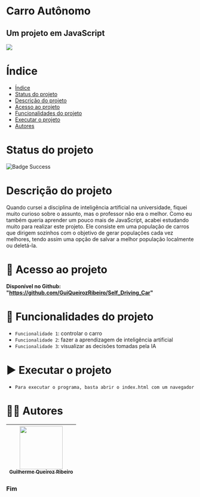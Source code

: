 Carro Autônomo
==========
## Um projeto em JavaScript

![](https://thumbs.dreamstime.com/b/autonomous-car-icon-isolated-white-background-self-driving-vehicle-pictogram-smart-car-sign-gps-signal-vector-illustration-148245342.jpg)

# Índice

* [Índice](#índice)
* [Status do projeto](#status-do-projeto)
* [Descrição do projeto](#descrição-do-projeto)
* [Acesso ao projeto](#-acesso-ao-projeto)
* [Funcionalidades do projeto](#-funcionalidades-do-projeto)
* [Executar o projeto](#-executar-o-projeto)
* [Autores](#-autores)

# Status do projeto

![Badge Success](https://img.shields.io/badge/status-sucesso-brightgreen?style=for-the-badge)

# Descrição do projeto

Quando cursei a disciplina de inteligência artificial na universidade, fiquei muito curioso sobre o assunto, mas o professor não era o melhor. Como eu também queria aprender um pouco mais de JavaScript, acabei estudando muito para realizar este projeto. Ele consiste em uma população de carros que dirigem sozinhos com o objetivo de gerar populações cada vez melhores, tendo assim uma opção de salvar a melhor população localmente ou deletá-la.

# 📁 Acesso ao projeto

**Disponível no Github: "https://github.com/GuiQueirozRibeiro/Self_Driving_Car"**

# 🔨 Funcionalidades do projeto

- `Funcionalidade 1`: controlar o carro
- `Funcionalidade 2`: fazer a aprendizagem de inteligência artificial
- `Funcionalidade 3`: visualizar as decisões tomadas pela IA

# ▶ Executar o projeto

- `Para executar o programa, basta abrir o index.html com um navegador`

# 👨‍💻 Autores

| [<img src="https://avatars.githubusercontent.com/u/70274921?s=400&u=c1688d6fcd13223bfe1093c6d16b3b6b646545fe&v=4" width=115><br><sub>Guilherme Queiroz Ribeiro</sub>](https://github.com/GuiQueirozRibeiro)
| :---: |

### Fim
